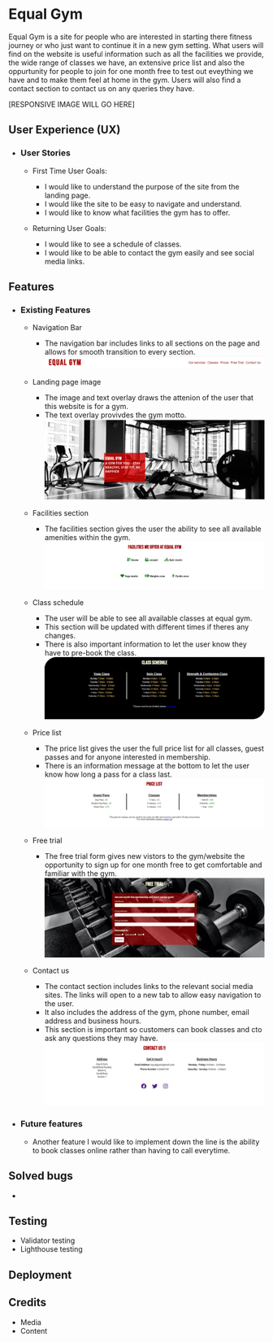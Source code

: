 # Equal Gym
Equal Gym is a site for people who are interested in starting there fitness journey or who just want to continue it in a new gym setting. What users will find on the website is useful information such as all the facilities we provide, the wide range of classes we have, an extensive price list and also the oppurtunity for people to join for one month free to test out eveything we have and to make them feel at home in the gym. Users will also find a contact section to contact us on any queries they have.

[RESPONSIVE IMAGE WILL GO HERE] 

## User Experience (UX)

* ### User Stories
    * First Time User Goals:

        * I would like to understand the purpose of the site from the landing page.
        * I would like the site to be easy to navigate and understand.
        * I would like to know what facilities the gym has to offer.

    * Returning User Goals:

        * I would like to see a schedule of classes.
        * I would like to be able to contact the gym easily and see social media links.


## Features

* ### Existing Features

    * Navigation Bar
        * The navigation bar includes links to all sections on the page and allows for smooth transition to every section.
        ![Navigation bar](/assets/images/nav-bar.jpg)

    * Landing page image
        * The image and text overlay draws the attenion of the user that this website is for a gym.  
        * The text overlay provivdes the gym motto.  
        ![Hero image](/assets/images/hero-image.jpg) 

    * Facilities section 
        * The facilities section gives the user the ability to see all available amenities within the gym.
        ![Facilities section](/assets/images/facilities.jpg)

    * Class schedule
        * The user will be able to see all available classes at equal gym.
        * This section will be updated with different times if theres any changes.
        * There is also important information to let the user know they have to pre-book the class.
        ![Class schedule](/assets/images/classes.jpg)

    * Price list
        * The price list gives the user the full price list for all classes, guest passes and for anyone interested in membership.
        * There is an information message at the bottom to let the user know how long a pass for a class last.
        ![Price list](/assets/images/price-list.jpg)

    * Free trial
        * The free trial form gives new vistors to the gym/website the opportunity to sign up for one month free to get comfortable and familiar  with the gym.
        ![Trial form](/assets/images/free-trial.jpg)

    * Contact us
        * The contact section includes links to the relevant social media sites. The links will open to a new tab to allow easy navigation to the user.
        * It also includes the address of the gym, phone number, email address and business hours. 
        * This section is important so customers can book classes and cto ask any questions they may have.
        ![Contact section](/assets/images/contact-us.jpg) 

*   ### Future features

    * Another feature I would like to implement down the line is the ability to book classes online rather than having to call everytime.

## Solved bugs  
*       

## Testing
* Validator testing
* Lighthouse testing 

## Deployment


## Credits
* Media
* Content